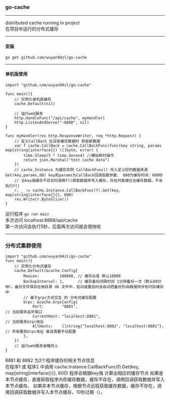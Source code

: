 ### go-cache
***
distributed cache running in project  
在项目中运行的分布式缓存
***
#### 安装
`go get github.com/wuyan94zl/go-cache`
***
#### 单机版使用
```
import "github.com/wuyan94zl/go-cache"

func main(){
    // 实例化单机版缓存
    cache.Default(nil)
    
    // 运行web服务
    http.HandleFunc("/api/cache", myHandler)
	http.ListenAndServe(":8888", nil)
}

func myHandler(res http.ResponseWriter, req *http.Request) {
	// 定义CallBack 在没有缓存数据时 获取新数据
	var f cache.CallBack = cache.CallBackFunc(func(key string, params map[string]interface{}) ([]byte, error) {
	    time.Sleep(5 * time.Second) //模拟耗时操作
		return json.Marshal("test cache data")
	})
	// cache.Instance 为缓存实例 CallBackFunc() 传入定义好的数据来源 Get(key,params,60) key和params为CallBack回调函数参数， 600为缓存时间：600秒
	// 当key值缓存不存在时调用f()获取数据并写入缓存，存在时直接拉去缓存数据，不会执行f()
	r, _ := cache.Instance.CallBackFunc(f).Get(key, map[string]interface{}{}, 600)
	res.Write(r.ByteSlice())
}
```
运行程序 `go run main`  
多次访问 localhost:8888/api/cache  
第一次访问会执行5秒，后面再次访问就会很快啦
***
### 分布式集群使用

```
import "github.com/wuyan94zl/go-cache"
func main(){
    // 实例化分布式缓存
    cache.Default(&cache.Config{
        MaxLen:         100000, // 缓存长度 默认10000
        BackupInterval: 1,      // 缓存备份间隔时间 1分钟备份一次（默认60分钟），备份文件保存在根目录 db 文件中，启动或重启时会自动把备份的db数据同步到内存缓存中
        // 基于grpc方式交互 的 分布式缓存配置
        Grpc: &cache.GrpcConfig{
            Port:        "8881",                                       // 当前服务监听端口
            CurrentHost: "localhost:8881",                             // 当前服务Grpc地址
            AllHosts:    []string{"localhost:8882", "localhost:8881"}, // 所有服务Grpc地址 直连需要手动配置
        },
    })
    // 运行web服务省略同上
}
```


8881 和 8882 为2个程序缓存的相关节点信息  
在程序1 或 程序2 中调用 cache.Instance.CallBackFunc(f).Get(key, map[string]interface{}{}, 600)
程序会根据key值 计算出相应的缓存节点
如果是本节点缓存，直接获取程序内存缓存数据，缓存不存在，调用回调获取数据并写入本节点缓存。
如果非本节点缓存，根据节点远程获取缓存数据，缓存不存在，调用回调获取数据并写入本节点缓存，10秒过期（）。
  


```
